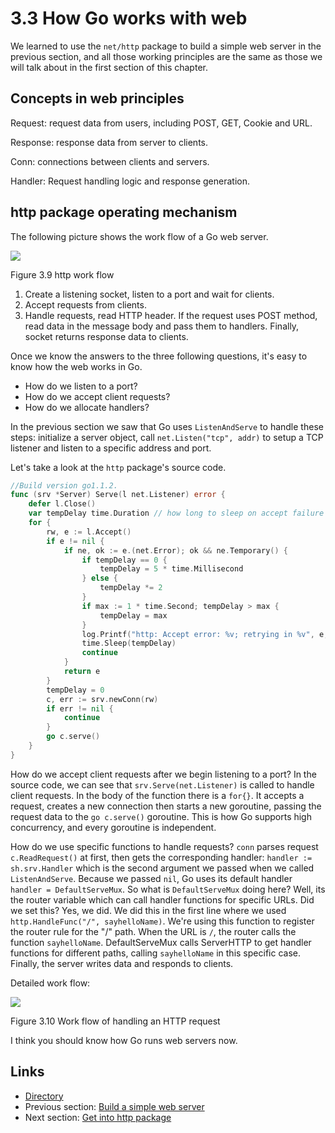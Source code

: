 # 3.3 How Go works with web

We learned to use the `net/http` package to build a simple web server in the previous section, and all those working principles are the same as those we will talk about in the first section of this chapter.

## Concepts in web principles

Request: request data from users, including POST, GET, Cookie and URL.

Response: response data from server to clients.

Conn: connections between clients and servers.

Handler: Request handling logic and response generation.

## http package operating mechanism

The following picture shows the work flow of a Go web server.

![](my-obsidian/langs%20and%20more/go.md/en/images/3.3.http.png)

Figure 3.9 http work flow

1. Create a listening socket, listen to a port and wait for clients.
2. Accept requests from clients.
3. Handle requests, read HTTP header. If the request uses POST method, read data in the message body and pass them to handlers. Finally, socket returns response data to clients.

Once we know the answers to the three following questions, it's easy to know how the web works in Go.

- How do we listen to a port?
- How do we accept client requests?
- How do we allocate handlers?

In the previous section we saw that Go uses `ListenAndServe` to handle these steps: initialize a server object, call `net.Listen("tcp", addr)` to setup a TCP listener and listen to a specific address and port.

Let's take a look at the `http` package's source code.

```go
//Build version go1.1.2.
func (srv *Server) Serve(l net.Listener) error {
	defer l.Close()
	var tempDelay time.Duration // how long to sleep on accept failure
	for {
		rw, e := l.Accept()
		if e != nil {
			if ne, ok := e.(net.Error); ok && ne.Temporary() {
				if tempDelay == 0 {
					tempDelay = 5 * time.Millisecond
				} else {
					tempDelay *= 2
				}
				if max := 1 * time.Second; tempDelay > max {
					tempDelay = max
				}
				log.Printf("http: Accept error: %v; retrying in %v", e, tempDelay)
				time.Sleep(tempDelay)
				continue
			}
			return e
		}
		tempDelay = 0
		c, err := srv.newConn(rw)
		if err != nil {
			continue
		}
		go c.serve()
	}
}
```

	
How do we accept client requests after we begin listening to a port? In the source code, we can see that `srv.Serve(net.Listener)` is called to handle client requests. In the body of the function there is a `for{}`. It accepts a request, creates a new connection then starts a new goroutine, passing the request data to the `go c.serve()` goroutine. This is how Go supports high concurrency, and every goroutine is independent.

How do we use specific functions to handle requests? `conn` parses request `c.ReadRequest()` at first, then gets the corresponding handler: `handler := sh.srv.Handler` which is the second argument we passed when we called `ListenAndServe`. Because we passed `nil`, Go uses its default handler `handler = DefaultServeMux`. So what is `DefaultServeMux` doing here? Well, its the router variable which can call handler functions for specific URLs. Did we set this? Yes, we did. We did this in the first line where we used `http.HandleFunc("/", sayhelloName)`. We're using this function to register the router rule for the "/" path. When the URL is `/`, the router calls the function `sayhelloName`. DefaultServeMux calls ServerHTTP to get handler functions for different paths, calling `sayhelloName` in this specific case. Finally, the server writes data and responds to clients.

Detailed work flow:

![](my-obsidian/langs%20and%20more/go.md/en/images/3.3.illustrator.png)

Figure 3.10 Work flow of handling an HTTP request

I think you should know how Go runs web servers now.

## Links

- [Directory](build-web-application-with-golang-en.md)
- Previous section: [Build a simple web server](myBrain/ЯП%20и%20не%20только/go.md/en/03.2.md)
- Next section: [Get into http package](myBrain/ЯП%20и%20не%20только/go.md/en/03.4.md)
